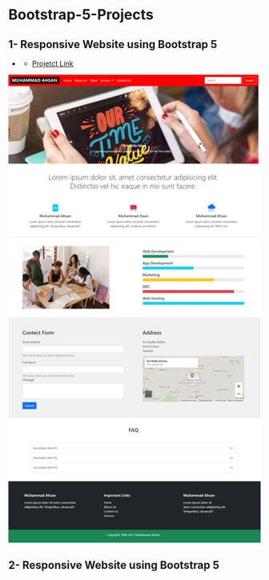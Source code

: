 # Bootstrap-5-Projects

## 1- Responsive Website using Bootstrap 5

- * [Projetct Link](https://github.com/ahsanshareef21/Bootstrap-5-Projects/tree/main/1-%20Responsive%20Website%20using%20Bootstrap%205)
 
<p align="center">
<img src="1- Responsive Website using Bootstrap 5/images/Website Screenshoot.png"  " alt="1- Responsive Website using Bootstrap 5">
</p>
 

## 2- Responsive Website using Bootstrap 5
